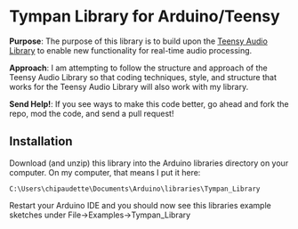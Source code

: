 Tympan Library for Arduino/Teensy
===========================

**Purpose**: The purpose of this library is to build upon the [Teensy Audio Library](http://www.pjrc.com/teensy/td_libs_Audio.html) to enable new functionality for real-time audio processing.

**Approach**: I am attempting to follow the structure and approach of the Teensy Audio Library so that coding techniques, style, and structure that works for the Teensy Audio Library will also work with my library.  

**Send Help!**:  If you see ways to make this code better, go ahead and fork the repo, mod the code, and send a pull request!


Installation
------------

Download (and unzip) this library into the Arduino libraries directory on your computer.  On my computer, that means I put it here:

`C:\Users\chipaudette\Documents\Arduino\libraries\Tympan_Library`

Restart your Arduino IDE and you should now see this libraries example sketches under File->Examples->Tympan_Library

